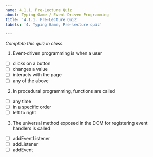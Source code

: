 ```yaml
---
name: 4.1.1. Pre-Lecture Quiz
about: Typing Game / Event-Driven Programming
title: '4.1.1. Pre-Lecture Quiz'
labels: '4. Typing Game, Pre-lecture quiz'

---
```

*Complete this quiz in class.*

1. Event-driven programming is when a user 

- [ ] clicks on a button
- [ ] changes a value
- [ ] interacts with the page
- [ ] any of the above

2. In procedural programming, functions are called

- [ ] any time
- [ ] in a specific order
- [ ] left to right

3. The universal method exposed in the DOM for registering event handlers is called
   
- [ ] addEventListener
- [ ] addListener
- [ ] addEvent
